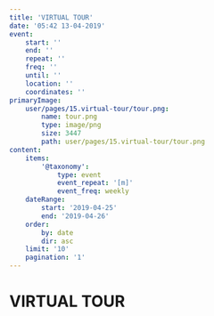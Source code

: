 ```yaml
---
title: 'VIRTUAL TOUR'
date: '05:42 13-04-2019'
event:
    start: ''
    end: ''
    repeat: ''
    freq: ''
    until: ''
    location: ''
    coordinates: ''
primaryImage:
    user/pages/15.virtual-tour/tour.png:
        name: tour.png
        type: image/png
        size: 3447
        path: user/pages/15.virtual-tour/tour.png
content:
    items:
        '@taxonomy':
            type: event
            event_repeat: '[m]'
            event_freq: weekly
    dateRange:
        start: '2019-04-25'
        end: '2019-04-26'
    order:
        by: date
        dir: asc
    limit: '10'
    pagination: '1'
---
```


# VIRTUAL TOUR